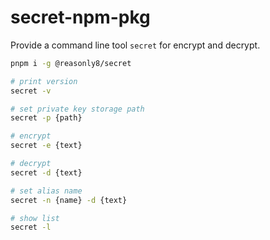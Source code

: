 # secret-npm-pkg

Provide a command line tool `secret` for encrypt and decrypt.

```sh
pnpm i -g @reasonly8/secret

# print version
secret -v

# set private key storage path
secret -p {path}

# encrypt
secret -e {text}

# decrypt
secret -d {text}

# set alias name
secret -n {name} -d {text}

# show list
secret -l
```
